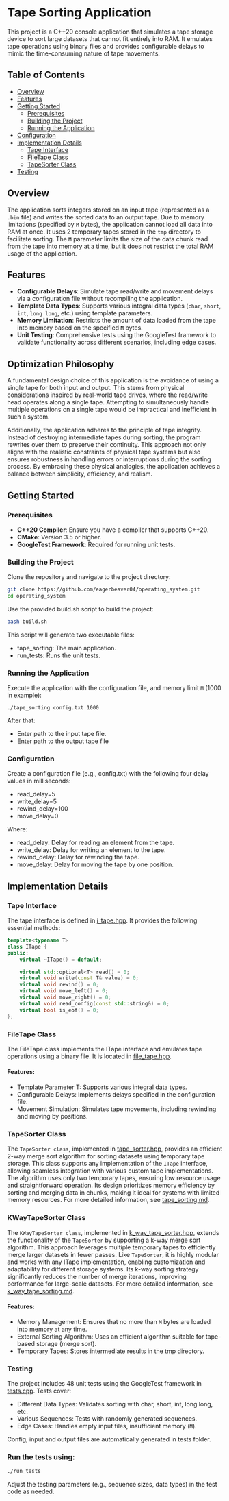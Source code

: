 # Tape Sorting Application

This project is a C++20 console application that simulates a tape storage device to sort large datasets that cannot fit entirely into RAM. It emulates tape operations using binary files and provides configurable delays to mimic the time-consuming nature of tape movements.

## Table of Contents

- [Overview](#overview)
- [Features](#features)
- [Getting Started](#getting-started)
  - [Prerequisites](#prerequisites)
  - [Building the Project](#building-the-project)
  - [Running the Application](#running-the-application)
- [Configuration](#configuration)
- [Implementation Details](#implementation-details)
  - [Tape Interface](#tape-interface)
  - [FileTape Class](#filetape-class)
  - [TapeSorter Class](#tapesorter-class)
- [Testing](#testing)

## Overview

The application sorts integers stored on an input tape (represented as a `.bin` file) and writes the sorted data to an output tape. Due to memory limitations (specified by `M` bytes), the application cannot load all data into RAM at once. It uses 2 temporary tapes stored in the `tmp` directory to facilitate sorting. The `M` parameter limits the size of the data chunk read from the tape into memory at a time, but it does not restrict the total RAM usage of the application.

## Features

- **Configurable Delays**: Simulate tape read/write and movement delays via a configuration file without recompiling the application.
- **Template Data Types**: Supports various integral data types (`char`, `short`, `int`, `long long`, etc.) using template parameters.
- **Memory Limitation**: Restricts the amount of data loaded from the tape into memory based on the specified `M` bytes.
- **Unit Testing**: Comprehensive tests using the GoogleTest framework to validate functionality across different scenarios, including edge cases.

## Optimization Philosophy
A fundamental design choice of this application is the avoidance of using a single tape for both input and output. This stems from physical considerations inspired by real-world tape drives, where the read/write head operates along a single tape. Attempting to simultaneously handle multiple operations on a single tape would be impractical and inefficient in such a system.

Additionally, the application adheres to the principle of tape integrity. Instead of destroying intermediate tapes during sorting, the program rewrites over them to preserve their continuity. This approach not only aligns with the realistic constraints of physical tape systems but also ensures robustness in handling errors or interruptions during the sorting process. By embracing these physical analogies, the application achieves a balance between simplicity, efficiency, and realism.

## Getting Started

### Prerequisites

- **C++20 Compiler**: Ensure you have a compiler that supports C++20.
- **CMake**: Version 3.5 or higher.
- **GoogleTest Framework**: Required for running unit tests.

### Building the Project

Clone the repository and navigate to the project directory:

```bash
git clone https://github.com/eagerbeaver04/operating_system.git
cd operating_system
```

Use the provided build.sh script to build the project:

```bash
bash build.sh
```

This script will generate two executable files:

 - tape_sorting: The main application.
 - run_tests: Runs the unit tests.

### Running the Application

Execute the application with the configuration file, and memory limit `M` (1000 in example):
```
./tape_sorting config.txt 1000
```
After that:
 - Enter path to the input tape file.
 - Enter path to the output tape file

### Configuration

Create a configuration file (e.g., config.txt) with the following four delay values in milliseconds:
 - read_delay=5
 - write_delay=5
 - rewind_delay=100
 - move_delay=0

Where: 

 - read_delay: Delay for reading an element from the tape.
 - write_delay: Delay for writing an element to the tape.
 - rewind_delay: Delay for rewinding the tape.
 - move_delay: Delay for moving the tape by one position.

## Implementation Details

### Tape Interface
The tape interface is defined in [i_tape.hpp](src/interface/i_tape.hpp). It provides the following essential methods:

```cpp
template<typename T>
class ITape {
public:
    virtual ~ITape() = default;

    virtual std::optional<T> read() = 0;
    virtual void write(const T& value) = 0;
    virtual void rewind() = 0;
    virtual void move_left() = 0;
    virtual void move_right() = 0;
    virtual void read_config(const std::string&) = 0;
    virtual bool is_eof() = 0;
};
```

### FileTape Class
The FileTape class implements the ITape interface and emulates tape operations using a binary file. It is located in [file_tape.hpp](src/tape/file_tape.hpp).

#### Features:

 - Template Parameter T: Supports various integral data types.
 - Configurable Delays: Implements delays specified in the configuration file.
 - Movement Simulation: Simulates tape movements, including rewinding and moving by positions.

### TapeSorter Class
The `TapeSorter class`, implemented in [tape_sorter.hpp](src/tape/tape_sorter.hpp), provides an efficient 2-way merge sort algorithm for sorting datasets using temporary tape storage. This class supports any implementation of the `ITape` interface, allowing seamless integration with various custom tape implementations. The algorithm uses only two temporary tapes, ensuring low resource usage and straightforward operation. Its design prioritizes memory efficiency by sorting and merging data in chunks, making it ideal for systems with limited memory resources. For more detailed information, see [tape_sorting.md](docs/tape_sorting.md).

### KWayTapeSorter Class
The `KWayTapeSorter class`, implemented in [k_way_tape_sorter.hpp](src/tape/k_way_tape_sorter.hpp), extends the functionality of the `TapeSorter` by supporting a k-way merge sort algorithm. This approach leverages multiple temporary tapes to efficiently merge larger datasets in fewer passes. Like `TapeSorter`, it is highly modular and works with any ITape implementation, enabling customization and adaptability for different storage systems. Its k-way sorting strategy significantly reduces the number of merge iterations, improving performance for large-scale datasets. For more detailed information, see [k_way_tape_sorting.md](docs/k_way_tape_sorting.md).
#### Features:

 - Memory Management: Ensures that no more than `M` bytes are loaded into memory at any time.
 - External Sorting Algorithm: Uses an efficient algorithm suitable for tape-based storage (merge sort).
 - Temporary Tapes: Stores intermediate results in the tmp directory.


### Testing
The project includes 48 unit tests using the GoogleTest framework in [tests.cpp](tests/tests.cpp). Tests cover:

 - Different Data Types: Validates sorting with char, short, int, long long, etc.
 - Various Sequences: Tests with randomly generated sequences.
 - Edge Cases: Handles empty input files, insufficient memory (`M`).

Config, input and output files are automatically generated in tests folder.
### Run the tests using:

```bash
./run_tests
```

Adjust the testing parameters (e.g., sequence sizes, data types) in the test code as needed.
